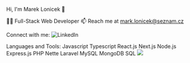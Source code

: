 Hi, I'm Marek Lonicek 👋

👨‍💻 Full-Stack Web Developer
📫 Reach me at mark.lonicek@seznam.cz

Connect with me:
![LinkedIn](https://www.linkedin.com/in/marek-lon%C3%AD%C4%8Dek-177474341)

Languages and Tools:
Javascript Typescript React.js Next.js Node.js Express.js PHP Nette Laravel MySQL MongoDB SQL 
![](https://komarev.com/ghpvc/?username=your-github-username)
